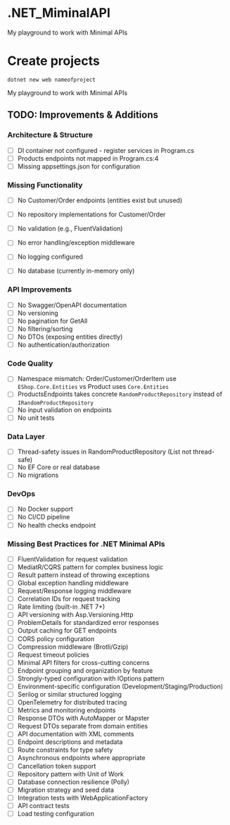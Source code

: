 # .NET_MiminalAPI
My playground to work with Minimal APIs

# Create projects

```
dotnet new web nameofproject
```

My playground to work with Minimal APIs

## TODO: Improvements & Additions

### Architecture & Structure

- [ ] DI container not configured - register services in Program.cs
- [ ] Products endpoints not mapped in Program.cs:4
- [ ] Missing appsettings.json for configuration

### Missing Functionality

- [ ] No Customer/Order endpoints (entities exist but unused)
- [ ] No repository implementations for Customer/Order

- [ ] No validation (e.g., FluentValidation)
- [ ] No error handling/exception middleware
- [ ] No logging configured
- [ ] No database (currently in-memory only)

### API Improvements

- [ ] No Swagger/OpenAPI documentation
- [ ] No versioning
- [ ] No pagination for GetAll
- [ ] No filtering/sorting
- [ ] No DTOs (exposing entities directly)
- [ ] No authentication/authorization

### Code Quality

- [ ] Namespace mismatch: Order/Customer/OrderItem use `EShop.Core.Entities` vs Product uses `Core.Entities`
- [ ] ProductsEndpoints takes concrete `RandomProductRepository` instead of `IRandomProductRepository`
- [ ] No input validation on endpoints
- [ ] No unit tests

### Data Layer

- [ ] Thread-safety issues in RandomProductRepository (List<T> not thread-safe)
- [ ] No EF Core or real database
- [ ] No migrations

### DevOps

- [ ] No Docker support
- [ ] No CI/CD pipeline
- [ ] No health checks endpoint

### Missing Best Practices for .NET Minimal APIs

- [ ] FluentValidation for request validation
- [ ] MediatR/CQRS pattern for complex business logic
- [ ] Result pattern instead of throwing exceptions
- [ ] Global exception handling middleware
- [ ] Request/Response logging middleware
- [ ] Correlation IDs for request tracking
- [ ] Rate limiting (built-in .NET 7+)
- [ ] API versioning with Asp.Versioning.Http
- [ ] ProblemDetails for standardized error responses
- [ ] Output caching for GET endpoints
- [ ] CORS policy configuration
- [ ] Compression middleware (Brotli/Gzip)
- [ ] Request timeout policies
- [ ] Minimal API filters for cross-cutting concerns
- [ ] Endpoint grouping and organization by feature
- [ ] Strongly-typed configuration with IOptions pattern
- [ ] Environment-specific configuration (Development/Staging/Production)
- [ ] Serilog or similar structured logging
- [ ] OpenTelemetry for distributed tracing
- [ ] Metrics and monitoring endpoints
- [ ] Response DTOs with AutoMapper or Mapster
- [ ] Request DTOs separate from domain entities
- [ ] API documentation with XML comments
- [ ] Endpoint descriptions and metadata
- [ ] Route constraints for type safety
- [ ] Asynchronous endpoints where appropriate
- [ ] Cancellation token support
- [ ] Repository pattern with Unit of Work
- [ ] Database connection resilience (Polly)
- [ ] Migration strategy and seed data
- [ ] Integration tests with WebApplicationFactory
- [ ] API contract tests
- [ ] Load testing configuration
